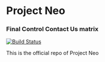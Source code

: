 
# **Project Neo**
### Final Control Contact Us matrix
[![Build Status](https://dev.azure.com/finalcontrol/Neo/_apis/build/status/Neo)](https://dev.azure.com/finalcontrol/Neo/_build/latest?definitionId=1)

This is the official repo of Project Neo
